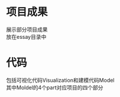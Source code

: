 <h1>项目成果 </h1>
展示部分项目成果<br>
放在essay目录中<br>
<h1>代码 </h1>
包括可视化代码Visualization和建模代码Model<br>
其中Moldel的4个part对应项目的四个部分<br>
